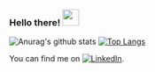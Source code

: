 ### Hello there! <img src="https://raw.githubusercontent.com/MartinHeinz/MartinHeinz/master/wave.gif" width="30px">

![Anurag's github stats](https://github-readme-stats.vercel.app/api?username=mfatihp&show_icons=true&theme=radical)
[![Top Langs](https://github-readme-stats.vercel.app/api/top-langs/?username=mfatihp)](https://github.com/anuraghazra/github-readme-stats)
<!-- Actual text -->

You can find me on [![LinkedIn][1.2]][1].

<!-- Icons -->

[1.2]: https://raw.githubusercontent.com/MartinHeinz/MartinHeinz/master/linkedin-3-16.png (LinkedIn icon without padding)

<!-- Links to your social media accounts -->

[1]: https://www.linkedin.com/in/mfatih-polat/

<!--
**mfatihp/mfatihp** is a ✨ _special_ ✨ repository because its `README.md` (this file) appears on your GitHub profile.

Here are some ideas to get you started:

- 🔭 I’m currently working on ...
- 🌱 I’m currently learning ...
- 👯 I’m looking to collaborate on ...
- 🤔 I’m looking for help with ...
- 💬 Ask me about ...
- 📫 How to reach me: ...
- 😄 Pronouns: ...
- ⚡ Fun fact: ...
-->
